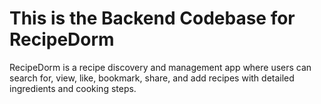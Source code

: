 # This is the Backend Codebase for RecipeDorm

RecipeDorm is a recipe discovery and management app where users can search for, view, like, bookmark, share, and add recipes with detailed ingredients and cooking steps.
